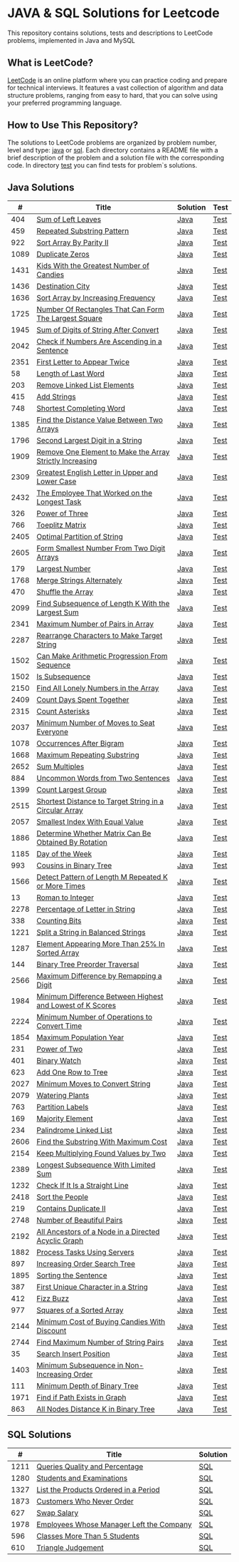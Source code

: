 # JAVA & SQL Solutions for Leetcode

This repository contains solutions, tests and descriptions to LeetCode problems, implemented in Java and MySQL

## What is LeetCode?

[LeetCode](https://leetcode.com/) is an online platform where you can practice coding and prepare for technical interviews. It features a vast collection of algorithm and data structure problems, ranging from easy to hard, that you can solve using your preferred programming language.

## How to Use This Repository?

The solutions to LeetCode problems are organized by problem number, level and type: [java](https://github.com/SerhiiRyzhkov/leetcode/tree/master/src/main/java) or [sql](https://github.com/SerhiiRyzhkov/leetcode/tree/master/src/main/sql). Each directory contains a README file with a brief description of the problem and a solution file with the corresponding code. In directory [test](https://github.com/SerhiiRyzhkov/leetcode/tree/master/src/test/) you can find tests for problem`s solutions.


## Java Solutions

| #     | Title | Solution                                                                                     | Test                                                                                                      |
|-------| ----- |----------------------------------------------------------------------------------------------|-----------------------------------------------------------------------------------------------------------|
| 404   | [Sum of Left Leaves](https://leetcode.com/problems/sum-of-left-leaves/) | [Java](https://github.com/SerhiiRyzhkov/leetcode/tree/master/src/main/java/easy/Task_404)    | [Test](https://github.com/SerhiiRyzhkov/leetcode/tree/master/src/test/easy/Task_404/SolutionTest.java)    |
| 459   | [Repeated Substring Pattern](https://leetcode.com/problems/repeated-substring-pattern/) | [Java](https://github.com/SerhiiRyzhkov/leetcode/tree/master/src/main/java/easy/Task_459)    | [Test](https://github.com/SerhiiRyzhkov/leetcode/tree/master/src/test/easy/Task_459/SolutionTest.java)    | 
| 922   | [Sort Array By Parity II](https://leetcode.com/problems/sort-array-by-parity-ii/) | [Java](https://github.com/SerhiiRyzhkov/leetcode/tree/master/src/main/java/easy/Task_922)    | [Test](https://github.com/SerhiiRyzhkov/leetcode/tree/master/src/test/easy/Task_922/SolutionTest.java)    | 
| 1089  | [Duplicate Zeros](https://leetcode.com/problems/duplicate-zeros/) | [Java](https://github.com/SerhiiRyzhkov/leetcode/tree/master/src/main/java/easy/Task_1089)   | [Test](https://github.com/SerhiiRyzhkov/leetcode/tree/master/src/test/easy/Task_1089/SolutionTest.java)   | 
| 1431  | [Kids With the Greatest Number of Candies](https://leetcode.com/problems/kids-with-the-greatest-number-of-candies/) | [Java](https://github.com/SerhiiRyzhkov/leetcode/tree/master/src/main/java/easy/Task_1431)   | [Test](https://github.com/SerhiiRyzhkov/leetcode/tree/master/src/test/easy/Task_1431/SolutionTest.java)   | 
| 1436  | [Destination City](https://leetcode.com/problems/destination-city/) | [Java](https://github.com/SerhiiRyzhkov/leetcode/tree/master/src/main/java/easy/Task_1436)   | [Test](https://github.com/SerhiiRyzhkov/leetcode/tree/master/src/test/easy/Task_1436/SolutionTest.java)   | 
| 1636  | [Sort Array by Increasing Frequency](https://leetcode.com/problems/sort-array-by-increasing-frequency/) | [Java](https://github.com/SerhiiRyzhkov/leetcode/tree/master/src/main/java/easy/Task_1636)   | [Test](https://github.com/SerhiiRyzhkov/leetcode/tree/master/src/test/easy/Task_1636/SolutionTest.java)   | 
| 1725  | [Number Of Rectangles That Can Form The Largest Square](https://leetcode.com/problems/number-of-rectangles-that-can-form-the-largest-square/) | [Java](https://github.com/SerhiiRyzhkov/leetcode/tree/master/src/main/java/easy/Task_1725)   | [Test](https://github.com/SerhiiRyzhkov/leetcode/tree/master/src/test/easy/Task_1725/SolutionTest.java)   | 
| 1945  | [Sum of Digits of String After Convert](https://leetcode.com/problems/sum-of-digits-of-string-after-convert/) | [Java](https://github.com/SerhiiRyzhkov/leetcode/tree/master/src/main/java/easy/Task_1945)   | [Test](https://github.com/SerhiiRyzhkov/leetcode/tree/master/src/test/easy/Task_1945/SolutionTest.java)   | 
| 2042  | [Check if Numbers Are Ascending in a Sentence](https://leetcode.com/problems/check-if-numbers-are-ascending-in-a-sentence/) | [Java](https://github.com/SerhiiRyzhkov/leetcode/tree/master/src/main/java/easy/Task_2042)   | [Test](https://github.com/SerhiiRyzhkov/leetcode/tree/master/src/test/easy/Task_2042/SolutionTest.java)   | 
| 2351  | [First Letter to Appear Twice](https://leetcode.com/problems/first-letter-to-appear-twice/) | [Java](https://github.com/SerhiiRyzhkov/leetcode/tree/master/src/main/java/easy/Task_2351)   | [Test](https://github.com/SerhiiRyzhkov/leetcode/tree/master/src/test/easy/Task_2351/SolutionTest.java)   |
| 58    | [Length of Last Word](https://leetcode.com/problems/length-of-last-word/) | [Java](https://github.com/SerhiiRyzhkov/leetcode/tree/master/src/main/java/easy/Task_58)     | [Test](https://github.com/SerhiiRyzhkov/leetcode/tree/master/src/test/easy/Task_58/SolutionTest.java)     | 
| 203   | [Remove Linked List Elements](https://leetcode.com/problems/remove-linked-list-elements/) | [Java](https://github.com/SerhiiRyzhkov/leetcode/tree/master/src/main/java/easy/Task_203)    | [Test](https://github.com/SerhiiRyzhkov/leetcode/tree/master/src/test/easy/Task_203/SolutionTest.java)    | 
| 415   | [Add Strings](https://leetcode.com/problems/add-strings/) | [Java](https://github.com/SerhiiRyzhkov/leetcode/tree/master/src/main/java/easy/Task_415)    | [Test](https://github.com/SerhiiRyzhkov/leetcode/tree/master/src/test/easy/Task_415/SolutionTest.java)    | 
| 748   | [Shortest Completing Word](https://leetcode.com/problems/shortest-completing-word/) | [Java](https://github.com/SerhiiRyzhkov/leetcode/tree/master/src/main/java/easy/Task_748)    | [Test](https://github.com/SerhiiRyzhkov/leetcode/tree/master/src/test/easy/Task_748/SolutionTest.java)    | 
| 1385  | [Find the Distance Value Between Two Arrays](https://leetcode.com/problems/find-the-distance-value-between-two-arrays/) | [Java](https://github.com/SerhiiRyzhkov/leetcode/tree/master/src/main/java/easy/Task_1385)   | [Test](https://github.com/SerhiiRyzhkov/leetcode/tree/master/src/test/easy/Task_1385/SolutionTest.java)   | 
| 1796  | [Second Largest Digit in a String](https://leetcode.com/problems/second-largest-digit-in-a-string/) | [Java](https://github.com/SerhiiRyzhkov/leetcode/tree/master/src/main/java/easy/Task_1796)   | [Test](https://github.com/SerhiiRyzhkov/leetcode/tree/master/src/test/easy/Task_1796/SolutionTest.java)   | 
| 1909  | [Remove One Element to Make the Array Strictly Increasing](https://leetcode.com/problems/remove-one-element-to-make-the-array-strictly-increasing/) | [Java](https://github.com/SerhiiRyzhkov/leetcode/tree/master/src/main/java/easy/Task_1909)   | [Test](https://github.com/SerhiiRyzhkov/leetcode/tree/master/src/test/easy/Task_1909/SolutionTest.java)   |
| 2309  | [Greatest English Letter in Upper and Lower Case](https://leetcode.com/problems/greatest-english-letter-in-upper-and-lower-case/) | [Java](https://github.com/SerhiiRyzhkov/leetcode/tree/master/src/main/java/easy/Task_2309)   | [Test](https://github.com/SerhiiRyzhkov/leetcode/tree/master/src/test/easy/Task_2309/SolutionTest.java)   |
| 2432  | [The Employee That Worked on the Longest Task](https://leetcode.com/problems/the-employee-that-worked-on-the-longest-task/) | [Java](https://github.com/SerhiiRyzhkov/leetcode/tree/master/src/main/java/easy/Task_2432)   | [Test](https://github.com/SerhiiRyzhkov/leetcode/tree/master/src/test/easy/Task_2432/SolutionTest.java)   |
| 326   | [Power of Three](https://leetcode.com/problems/power-of-three/) | [Java](https://github.com/SerhiiRyzhkov/leetcode/tree/master/src/main/java/easy/Task_326)    | [Test](https://github.com/SerhiiRyzhkov/leetcode/tree/master/src/test/easy/Task_326/SolutionTest.java)    |
| 766   | [Toeplitz Matrix](https://leetcode.com/problems/power-of-three/) | [Java](https://github.com/SerhiiRyzhkov/leetcode/tree/master/src/main/java/easy/Task_766)    | [Test](https://github.com/SerhiiRyzhkov/leetcode/tree/master/src/test/easy/Task_766/SolutionTest.java)    |
| 2405  | [Optimal Partition of String](https://leetcode.com/problems/optimal-partition-of-string/) | [Java](https://github.com/SerhiiRyzhkov/leetcode/tree/master/src/main/java/medium/Task_2405) | [Test](https://github.com/SerhiiRyzhkov/leetcode/tree/master/src/test/medium/Task_2405/SolutionTest.java) |
| 2605  | [Form Smallest Number From Two Digit Arrays](https://leetcode.com/problems/form-smallest-number-from-two-digit-arrays/) | [Java](https://github.com/SerhiiRyzhkov/leetcode/tree/master/src/main/java/easy/Task_2605)   | [Test](https://github.com/SerhiiRyzhkov/leetcode/tree/master/src/test/easy/Task_2605/SolutionTest.java)   |
| 179   | [Largest Number](https://leetcode.com/problems/largest-number//) | [Java](https://github.com/SerhiiRyzhkov/leetcode/tree/master/src/main/java/medium/Task_179)  | [Test](https://github.com/SerhiiRyzhkov/leetcode/tree/master/src/test/medium/Task_179/SolutionTest.java)  |
| 1768  | [Merge Strings Alternately](https://leetcode.com/problems/merge-strings-alternately/) | [Java](https://github.com/SerhiiRyzhkov/leetcode/tree/master/src/main/java/easy/Task_1768)   | [Test](https://github.com/SerhiiRyzhkov/leetcode/tree/master/src/test/easy/Task_1768/SolutionTest.java)   |
| 470   | [Shuffle the Array](https://leetcode.com/problems/shuffle-the-array/) | [Java](https://github.com/SerhiiRyzhkov/leetcode/tree/master/src/main/java/easy/Task_470)    | [Test](https://github.com/SerhiiRyzhkov/leetcode/tree/master/src/test/easy/Task_470/SolutionTest.java)    |
| 2099  | [Find Subsequence of Length K With the Largest Sum](https://leetcode.com/problems/find-subsequence-of-length-k-with-the-largest-sum/) | [Java](https://github.com/SerhiiRyzhkov/leetcode/tree/master/src/main/java/easy/Task_2099)   | [Test](https://github.com/SerhiiRyzhkov/leetcode/tree/master/src/test/easy/Task_2099/SolutionTest.java)   |
| 2341  | [Maximum Number of Pairs in Array](https://leetcode.com/problems/maximum-number-of-pairs-in-array/) | [Java](https://github.com/SerhiiRyzhkov/leetcode/tree/master/src/main/java/easy/Task_2341)   | [Test](https://github.com/SerhiiRyzhkov/leetcode/tree/master/src/test/easy/Task_2341/SolutionTest.java)   |
| 2287  | [Rearrange Characters to Make Target String](https://leetcode.com/problems/rearrange-characters-to-make-target-string/) | [Java](https://github.com/SerhiiRyzhkov/leetcode/tree/master/src/main/java/easy/Task_2287)   | [Test](https://github.com/SerhiiRyzhkov/leetcode/tree/master/src/test/easy/Task_2287/SolutionTest.java)   |
| 1502  | [Can Make Arithmetic Progression From Sequence](https://leetcode.com/problems/can-make-arithmetic-progression-from-sequence/) | [Java](https://github.com/SerhiiRyzhkov/leetcode/tree/master/src/main/java/easy/Task_1502)   | [Test](https://github.com/SerhiiRyzhkov/leetcode/tree/master/src/test/easy/Task_1502/SolutionTest.java)   |
| 1502  | [Is Subsequence](https://leetcode.com/problems/is-subsequence/) | [Java](https://github.com/SerhiiRyzhkov/leetcode/tree/master/src/main/java/easy/Task_392)    | [Test](https://github.com/SerhiiRyzhkov/leetcode/tree/master/src/test/easy/Task_392/SolutionTest.java)    |
| 2150  | [Find All Lonely Numbers in the Array](https://leetcode.com/problems/find-all-lonely-numbers-in-the-array/) | [Java](https://github.com/SerhiiRyzhkov/leetcode/tree/master/src/main/java/medium/Task_2150) | [Test](https://github.com/SerhiiRyzhkov/leetcode/tree/master/src/test/medium/Task_2150/SolutionTest.java) |
| 2409  | [Count Days Spent Together](https://leetcode.com/problems/count-days-spent-together/) | [Java](https://github.com/SerhiiRyzhkov/leetcode/tree/master/src/main/java/easy/Task_2409)   | [Test](https://github.com/SerhiiRyzhkov/leetcode/tree/master/src/test/easy.Task_2409/SolutionTest.java)   |
| 2315  | [Count Asterisks](https://leetcode.com/problems/count-asterisks/) | [Java](https://github.com/SerhiiRyzhkov/leetcode/tree/master/src/main/java/easy/Task_2315)   | [Test](https://github.com/SerhiiRyzhkov/leetcode/tree/master/src/test/easy.Task_2315/SolutionTest.java)   |
| 2037  | [Minimum Number of Moves to Seat Everyone](https://leetcode.com/problems/minimum-number-of-moves-to-seat-everyone/) | [Java](https://github.com/SerhiiRyzhkov/leetcode/tree/master/src/main/java/easy/Task_2037)   | [Test](https://github.com/SerhiiRyzhkov/leetcode/tree/master/src/test/easy.Task_2037/SolutionTest.java)   |
| 1078  | [Occurrences After Bigram](https://leetcode.com/problems/occurrences-after-bigram/) | [Java](https://github.com/SerhiiRyzhkov/leetcode/tree/master/src/main/java/easy/Task_1078)   | [Test](https://github.com/SerhiiRyzhkov/leetcode/tree/master/src/test/easy.Task_1078/SolutionTest.java)   |
| 1668  | [Maximum Repeating Substring](https://leetcode.com/problems/maximum-repeating-substring/) | [Java](https://github.com/SerhiiRyzhkov/leetcode/tree/master/src/main/java/easy/Task_1668)   | [Test](https://github.com/SerhiiRyzhkov/leetcode/tree/master/src/test/easy.Task_1668/SolutionTest.java)   |
| 2652  | [Sum Multiples](https://leetcode.com/problems/sum-multiples/) | [Java](https://github.com/SerhiiRyzhkov/leetcode/tree/master/src/main/java/easy/Task_2652)   | [Test](https://github.com/SerhiiRyzhkov/leetcode/tree/master/src/test/easy.Task_2652/SolutionTest.java)   |
| 884   | [Uncommon Words from Two Sentences](https://leetcode.com/problems/uncommon-words-from-two-sentences/) | [Java](https://github.com/SerhiiRyzhkov/leetcode/tree/master/src/main/java/easy/Task_884)    | [Test](https://github.com/SerhiiRyzhkov/leetcode/tree/master/src/test/easy.Task_884/SolutionTest.java)    |
| 1399  | [Count Largest Group](https://leetcode.com/problems/count-largest-group/) | [Java](https://github.com/SerhiiRyzhkov/leetcode/tree/master/src/main/java/easy/Task_1399)   | [Test](https://github.com/SerhiiRyzhkov/leetcode/tree/master/src/test/easy.Task_1399/SolutionTest.java)   |
| 2515  | [Shortest Distance to Target String in a Circular Array](https://leetcode.com/problems/shortest-distance-to-target-string-in-a-circular-array/) | [Java](https://github.com/SerhiiRyzhkov/leetcode/tree/master/src/main/java/easy/Task_2515)   | [Test](https://github.com/SerhiiRyzhkov/leetcode/tree/master/src/test/easy.Task_2515/SolutionTest.java)   |
| 2057  | [Smallest Index With Equal Value](https://leetcode.com/problems/smallest-index-with-equal-value/) | [Java](https://github.com/SerhiiRyzhkov/leetcode/tree/master/src/main/java/easy/Task_2057)   | [Test](https://github.com/SerhiiRyzhkov/leetcode/tree/master/src/test/easy.Task_2057/SolutionTest.java)   |
| 1886  | [Determine Whether Matrix Can Be Obtained By Rotation](https://leetcode.com/problems/determine-whether-matrix-can-be-obtained-by-rotation/) | [Java](https://github.com/SerhiiRyzhkov/leetcode/tree/master/src/main/java/easy/Task_1886)   | [Test](https://github.com/SerhiiRyzhkov/leetcode/tree/master/src/test/easy.Task_1886/SolutionTest.java)   |
| 1185  | [Day of the Week](https://leetcode.com/problems/day-of-the-week/) | [Java](https://github.com/SerhiiRyzhkov/leetcode/tree/master/src/main/java/easy/Task_1185)   | [Test](https://github.com/SerhiiRyzhkov/leetcode/tree/master/src/test/easy.Task_1185/SolutionTest.java)   |
| 993   | [Cousins in Binary Tree](https://leetcode.com/problems/cousins-in-binary-tree/) | [Java](https://github.com/SerhiiRyzhkov/leetcode/tree/master/src/main/java/easy/Task_993)    | [Test](https://github.com/SerhiiRyzhkov/leetcode/tree/master/src/test/easy.Task_993/SolutionTest.java)    |
| 1566  | [Detect Pattern of Length M Repeated K or More Times](https://leetcode.com/problems/detect-pattern-of-length-m-repeated-k-or-more-times/) | [Java](https://github.com/SerhiiRyzhkov/leetcode/tree/master/src/main/java/easy/Task_1566)   | [Test](https://github.com/SerhiiRyzhkov/leetcode/tree/master/src/test/easy.Task_1566/SolutionTest.java)   |
| 13    | [Roman to Integer](https://leetcode.com/problems/roman-to-integer/) | [Java](https://github.com/SerhiiRyzhkov/leetcode/tree/master/src/main/java/easy/Task_13)     | [Test](https://github.com/SerhiiRyzhkov/leetcode/tree/master/src/test/easy.Task_13/SolutionTest.java)     |
| 2278  | [Percentage of Letter in String](https://leetcode.com/problems/percentage-of-letter-in-string/) | [Java](https://github.com/SerhiiRyzhkov/leetcode/tree/master/src/main/java/easy/Task_2278)   | [Test](https://github.com/SerhiiRyzhkov/leetcode/tree/master/src/test/easy.Task_2278/SolutionTest.java)   |
| 338   | [Counting Bits](https://leetcode.com/problems/counting-bits/) | [Java](https://github.com/SerhiiRyzhkov/leetcode/tree/master/src/main/java/easy/Task_338)    | [Test](https://github.com/SerhiiRyzhkov/leetcode/tree/master/src/test/easy.Task_338/SolutionTest.java)    |
| 1221  | [Split a String in Balanced Strings](https://leetcode.com/problems/split-a-string-in-balanced-strings/) | [Java](https://github.com/SerhiiRyzhkov/leetcode/tree/master/src/main/java/easy/Task_1221)   | [Test](https://github.com/SerhiiRyzhkov/leetcode/tree/master/src/test/easy.Task_1221/SolutionTest.java)   |
| 1287  | [Element Appearing More Than 25% In Sorted Array](https://leetcode.com/problems/element-appearing-more-than-25-in-sorted-array/) | [Java](https://github.com/SerhiiRyzhkov/leetcode/tree/master/src/main/java/easy/Task_1287)   | [Test](https://github.com/SerhiiRyzhkov/leetcode/tree/master/src/test/easy.Task_1287/SolutionTest.java)   |
| 144   | [Binary Tree Preorder Traversal](https://leetcode.com/problems/binary-tree-preorder-traversal/) | [Java](https://github.com/SerhiiRyzhkov/leetcode/tree/master/src/main/java/easy/Task_144)    | [Test](https://github.com/SerhiiRyzhkov/leetcode/tree/master/src/test/easy.Task_144/SolutionTest.java)    |
| 2566  | [Maximum Difference by Remapping a Digit](https://leetcode.com/problems/maximum-difference-by-remapping-a-digit/) | [Java](https://github.com/SerhiiRyzhkov/leetcode/tree/master/src/main/java/easy/Task_2566)   | [Test](https://github.com/SerhiiRyzhkov/leetcode/tree/master/src/test/easy.Task_2566/SolutionTest.java)   |
| 1984  | [Minimum Difference Between Highest and Lowest of K Scores](https://leetcode.com/problems/minimum-difference-between-highest-and-lowest-of-k-scores/) | [Java](https://github.com/SerhiiRyzhkov/leetcode/tree/master/src/main/java/easy/Task_1984)   | [Test](https://github.com/SerhiiRyzhkov/leetcode/tree/master/src/test/easy.Task_1984/SolutionTest.java)   |
| 2224  | [Minimum Number of Operations to Convert Time](https://leetcode.com/problems/minimum-number-of-operations-to-convert-time/) | [Java](https://github.com/SerhiiRyzhkov/leetcode/tree/master/src/main/java/easy/Task_2224)   | [Test](https://github.com/SerhiiRyzhkov/leetcode/tree/master/src/test/easy.Task_2224/SolutionTest.java)   |
| 1854  | [Maximum Population Year](https://leetcode.com/problems/maximum-population-year/) | [Java](https://github.com/SerhiiRyzhkov/leetcode/tree/master/src/main/java/easy/Task_1854)   | [Test](https://github.com/SerhiiRyzhkov/leetcode/tree/master/src/test/easy.Task_1854/SolutionTest.java)   |
| 231   | [Power of Two](https://leetcode.com/problems/power-of-two/) | [Java](https://github.com/SerhiiRyzhkov/leetcode/tree/master/src/main/java/easy/Task_231)    | [Test](https://github.com/SerhiiRyzhkov/leetcode/tree/master/src/test/easy.Task_231/SolutionTest.java)    |
| 401   | [Binary Watch](https://leetcode.com/problems/binary-watch/) | [Java](https://github.com/SerhiiRyzhkov/leetcode/tree/master/src/main/java/easy/Task_401)    | [Test](https://github.com/SerhiiRyzhkov/leetcode/tree/master/src/test/easy.Task_401/SolutionTest.java)    |
| 623   | [Add One Row to Tree](https://leetcode.com/problems/add-one-row-to-tree/) | [Java](https://github.com/SerhiiRyzhkov/leetcode/tree/master/src/main/java/medium.Task_623)  | [Test](https://github.com/SerhiiRyzhkov/leetcode/tree/master/src/test/medium.Task_623/SolutionTest.java)  |
| 2027  | [Minimum Moves to Convert String](https://leetcode.com/problems/minimum-moves-to-convert-string/) | [Java](https://github.com/SerhiiRyzhkov/leetcode/tree/master/src/main/java/easy/Task_2027)   | [Test](https://github.com/SerhiiRyzhkov/leetcode/tree/master/src/test/easy.Task_2027/SolutionTest.java)   |
| 2079  | [Watering Plants](https://leetcode.com/problems/watering-plants/) | [Java](https://github.com/SerhiiRyzhkov/leetcode/tree/master/src/main/java/medium.Task_2079) | [Test](https://github.com/SerhiiRyzhkov/leetcode/tree/master/src/test/medium.Task_2079/SolutionTest.java) |
| 763   | [Partition Labels](https://leetcode.com/problems/partition-labels/) | [Java](https://github.com/SerhiiRyzhkov/leetcode/tree/master/src/main/java/medium.Task_763)  | [Test](https://github.com/SerhiiRyzhkov/leetcode/tree/master/src/test/medium.Task_763/SolutionTest.java)  |
| 169   | [Majority Element](https://leetcode.com/problems/majority-element/) | [Java](https://github.com/SerhiiRyzhkov/leetcode/tree/master/src/main/java/easy/Task_169)    | [Test](https://github.com/SerhiiRyzhkov/leetcode/tree/master/src/test/easy.Task_169/SolutionTest.java)    |
| 234   | [Palindrome Linked List](https://leetcode.com/problems/palindrome-linked-list/) | [Java](https://github.com/SerhiiRyzhkov/leetcode/tree/master/src/main/java/easy/Task_234)    | [Test](https://github.com/SerhiiRyzhkov/leetcode/tree/master/src/test/easy.Task_234/SolutionTest.java)    |
| 2606  | [Find the Substring With Maximum Cost](https://leetcode.com/problems/find-the-substring-with-maximum-cost/) | [Java](https://github.com/SerhiiRyzhkov/leetcode/tree/master/src/main/java/medium.Task_2606) | [Test](https://github.com/SerhiiRyzhkov/leetcode/tree/master/src/test/medium.Task_2606/SolutionTest.java) |
| 2154  | [Keep Multiplying Found Values by Two](https://leetcode.com/problems/keep-multiplying-found-values-by-two/description/) | [Java](https://github.com/SerhiiRyzhkov/leetcode/tree/master/src/main/java/easy/Task_2606)   | [Test](https://github.com/SerhiiRyzhkov/leetcode/tree/master/src/test/easy.Task_2154/SolutionTest.java)   |
| 2389  | [Longest Subsequence With Limited Sum](https://leetcode.com/problems/longest-subsequence-with-limited-sum/) | [Java](https://github.com/SerhiiRyzhkov/leetcode/tree/master/src/main/java/easy/Task_2389)   | [Test](https://github.com/SerhiiRyzhkov/leetcode/tree/master/src/test/easy.Task_2389/SolutionTest.java)   |
| 1232  | [Check If It Is a Straight Line](https://leetcode.com/problems/check-if-it-is-a-straight-line/) | [Java](https://github.com/SerhiiRyzhkov/leetcode/tree/master/src/main/java/easy/Task_1232)   | [Test](https://github.com/SerhiiRyzhkov/leetcode/tree/master/src/test/easy.Task_1232/SolutionTest.java)   |
| 2418  | [Sort the People](https://leetcode.com/problems/sort-the-people/) | [Java](https://github.com/SerhiiRyzhkov/leetcode/tree/master/src/main/java/easy/Task_2418)   | [Test](https://github.com/SerhiiRyzhkov/leetcode/tree/master/src/test/easy.Task_2418/SolutionTest.java)   |
| 219   | [Contains Duplicate II](https://leetcode.com/problems/contains-duplicate-ii/) | [Java](https://github.com/SerhiiRyzhkov/leetcode/tree/master/src/main/java/easy/Task_219)    | [Test](https://github.com/SerhiiRyzhkov/leetcode/tree/master/src/test/easy.Task_219/SolutionTest.java)    |
| 2748  | [Number of Beautiful Pairs](https://leetcode.com/problems/number-of-beautiful-pairs/) | [Java](https://github.com/SerhiiRyzhkov/leetcode/tree/master/src/main/java/easy/Task_2748)   | [Test](https://github.com/SerhiiRyzhkov/leetcode/tree/master/src/test/easy.Task_2748/SolutionTest.java)   |
| 2192  | [All Ancestors of a Node in a Directed Acyclic Graph](https://leetcode.com/problems/all-ancestors-of-a-node-in-a-directed-acyclic-graph/) | [Java](https://github.com/SerhiiRyzhkov/leetcode/tree/master/src/main/java/medium.Task_2192) | [Test](https://github.com/SerhiiRyzhkov/leetcode/tree/master/src/test/medium.Task_2192/SolutionTest.java) |
| 1882  | [Process Tasks Using Servers](https://leetcode.com/problems/process-tasks-using-servers/description/) | [Java](https://github.com/SerhiiRyzhkov/leetcode/tree/master/src/main/java/medium.Task_1882) | [Test](https://github.com/SerhiiRyzhkov/leetcode/tree/master/src/test/medium.Task_1882/SolutionTest.java) |
| 897   | [Increasing Order Search Tree](https://leetcode.com/problems/increasing-order-search-tree/) | [Java](https://github.com/SerhiiRyzhkov/leetcode/tree/master/src/main/java/easy/Task_897)    | [Test](https://github.com/SerhiiRyzhkov/leetcode/tree/master/src/test/easy.Task_897/SolutionTest.java)    |
| 1895  | [Sorting the Sentence](https://leetcode.com/problems/sorting-the-sentence/) | [Java](https://github.com/SerhiiRyzhkov/leetcode/tree/master/src/main/java/easy/Task_1895)   | [Test](https://github.com/SerhiiRyzhkov/leetcode/tree/master/src/test/easy.Task_1895/SolutionTest.java)   |
| 387   | [First Unique Character in a String](https://leetcode.com/problems/first-unique-character-in-a-string/) | [Java](https://github.com/SerhiiRyzhkov/leetcode/tree/master/src/main/java/easy/Task_387)    | [Test](https://github.com/SerhiiRyzhkov/leetcode/tree/master/src/test/easy.Task_387/SolutionTest.java)    |
| 412   | [Fizz Buzz](https://leetcode.com/problems/fizz-buzz/) | [Java](https://github.com/SerhiiRyzhkov/leetcode/tree/master/src/main/java/easy/Task_412)    | [Test](https://github.com/SerhiiRyzhkov/leetcode/tree/master/src/test/easy.Task_412/SolutionTest.java)    |
| 977   | [Squares of a Sorted Array](https://leetcode.com/problems/squares-of-a-sorted-array/) | [Java](https://github.com/SerhiiRyzhkov/leetcode/tree/master/src/main/java/easy/Task_977)    | [Test](https://github.com/SerhiiRyzhkov/leetcode/tree/master/src/test/easy.Task_977/SolutionTest.java)    |
| 2144  | [Minimum Cost of Buying Candies With Discount](https://leetcode.com/problems/minimum-cost-of-buying-candies-with-discount/) | [Java](https://github.com/SerhiiRyzhkov/leetcode/tree/master/src/main/java/easy/Task_2144)   | [Test](https://github.com/SerhiiRyzhkov/leetcode/tree/master/src/test/easy.Task_2144/SolutionTest.java)   |
| 2744  | [Find Maximum Number of String Pairs](https://leetcode.com/problems/find-maximum-number-of-string-pairs/) | [Java](https://github.com/SerhiiRyzhkov/leetcode/tree/master/src/main/java/easy/Task_2744)   | [Test](https://github.com/SerhiiRyzhkov/leetcode/tree/master/src/test/easy.Task_2744/SolutionTest.java)   |
| 35    | [Search Insert Position](https://leetcode.com/problems/search-insert-position/) | [Java](https://github.com/SerhiiRyzhkov/leetcode/tree/master/src/main/java/easy/Task_35)     | [Test](https://github.com/SerhiiRyzhkov/leetcode/tree/master/src/test/easy.Task_35/SolutionTest.java)      |
| 1403  | [Minimum Subsequence in Non-Increasing Order](https://leetcode.com/problems/minimum-subsequence-in-non-increasing-order/) | [Java](https://github.com/SerhiiRyzhkov/leetcode/tree/master/src/main/java/easy/Task_1403)     | [Test](https://github.com/SerhiiRyzhkov/leetcode/tree/master/src/test/easy.Task_1403/SolutionTest.java)      |
| 111   | [Minimum Depth of Binary Tree](https://leetcode.com/problems/minimum-depth-of-binary-tree/) | [Java](https://github.com/SerhiiRyzhkov/leetcode/tree/master/src/main/java/easy/Task_111)     | [Test](https://github.com/SerhiiRyzhkov/leetcode/tree/master/src/test/easy.Task_111/SolutionTest.java)      
| 1971  | [Find if Path Exists in Graph](https://leetcode.com/problems/find-if-path-exists-in-graph/) | [Java](https://github.com/SerhiiRyzhkov/leetcode/tree/master/src/main/java/easy/Task_1971)     | [Test](https://github.com/SerhiiRyzhkov/leetcode/tree/master/src/test/easy.Task_1971/SolutionTest.java)      |
| 863   | [All Nodes Distance K in Binary Tree](https://leetcode.com/problems/all-nodes-distance-k-in-binary-tree/) | [Java](https://github.com/SerhiiRyzhkov/leetcode/tree/master/src/main/java/medium.Task_863)     | [Test](https://github.com/SerhiiRyzhkov/leetcode/tree/master/src/test/medium.Task_863/SolutionTest.java)      |


## SQL Solutions

| #    | Title | Solution                                                                                 |
|------| ----- |------------------------------------------------------------------------------------------|
| 1211 | [Queries Quality and Percentage](https://leetcode.com/problems/queries-quality-and-percentage/) | [SQL](https://github.com/SerhiiRyzhkov/leetcode/tree/master/src/main/sql/easy/Task_1211) |
| 1280 | [Students and Examinations](https://leetcode.com/problems/students-and-examinations/) | [SQL](https://github.com/SerhiiRyzhkov/leetcode/tree/master/src/main/sql/easy/Task_1280) |
| 1327 | [List the Products Ordered in a Period](https://leetcode.com/problems/list-the-products-ordered-in-a-period/) | [SQL](https://github.com/SerhiiRyzhkov/leetcode/tree/master/src/main/sql/easy/Task_1327) |
| 1873 | [Customers Who Never Order](https://leetcode.com/problems/customers-who-never-order/) | [SQL](https://github.com/SerhiiRyzhkov/leetcode/tree/master/src/main/sql/easy/Task_1873) |
| 627  | [Swap Salary](https://leetcode.com/problems/swap-salary/) | [SQL](https://github.com/SerhiiRyzhkov/leetcode/tree/master/src/main/sql/easy/Task_627)  |
| 1978 | [Employees Whose Manager Left the Company](https://leetcode.com/problems/employees-whose-manager-left-the-company/) | [SQL](https://github.com/SerhiiRyzhkov/leetcode/tree/master/src/main/sql/easy/Task_1978) |
| 596  | [Classes More Than 5 Students](https://leetcode.com/problems/classes-more-than-5-students/) | [SQL](https://github.com/SerhiiRyzhkov/leetcode/tree/master/src/main/sql/easy/Task_596) |
| 610  | [Triangle Judgement](https://leetcode.com/problems/triangle-judgement/) | [SQL](https://github.com/SerhiiRyzhkov/leetcode/tree/master/src/main/sql/easy/Task_610) |
